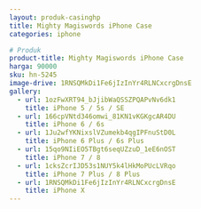 ```yaml
---
layout: produk-casinghp
title: Mighty Magiswords iPhone Case
categories: iphone

# Produk
product-title: Mighty Magiswords iPhone Case
harga: 90000
sku: hn-5245
image-drive: 1RNSQMkDi1Fe6jIzInYr4RLNCxcrgDnsE
gallery:
  - url: 1ozFwXRT94_bJjibWaQSSZPQAPvNv6dk1
    title: iPhone 5 / 5s / SE
  - url: 166cpVNtd346omwi_81KN1vKGKgcAR4DU
    title: iPhone 6 / 6s
  - url: 1Ju2wfYKNixslVZumekb4qgIPFnuStD0L
    title: iPhone 6 Plus / 6s Plus
  - url: 15qo9NIiEO5TBgt6seqUZzuD_1eE6nOST
    title: iPhone 7 / 8
  - url: 1cksZcrIJD53s1NUY5k4lHkMoPUcLVRqo
    title: iPhone 7 Plus / 8 Plus
  - url: 1RNSQMkDi1Fe6jIzInYr4RLNCxcrgDnsE
    title: iPhone X
---
```

